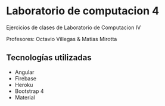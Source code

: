 # Laboratorio de computacion 4

Ejercicios de clases de Laboratorio de Computacion IV

Profesores: Octavio Villegas & Matias Mirotta

## Tecnologías utilizadas

* Angular
* Firebase
* Heroku
* Bootstrap 4
* Material
